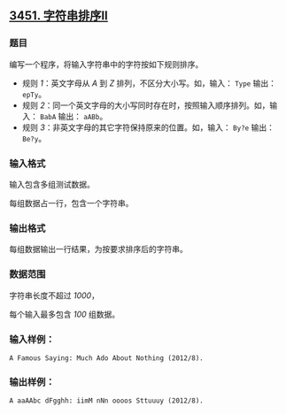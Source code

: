 ## [3451. 字符串排序II](https://www.acwing.com/problem/content/3454/)

### 题目

编写一个程序，将输入字符串中的字符按如下规则排序。

- 规则 *1*：英文字母从 *A* 到 *Z* 排列，不区分大小写。如，输入： `Type` 输出： `epTy`。
- 规则 *2*：同一个英文字母的大小写同时存在时，按照输入顺序排列。如，输入： `BabA` 输出： `aABb`。
- 规则 *3*：非英文字母的其它字符保持原来的位置。如，输入： `By?e` 输出： `Be?y`。

### 输入格式

输入包含多组测试数据。

每组数据占一行，包含一个字符串。

### 输出格式

每组数据输出一行结果，为按要求排序后的字符串。

### 数据范围

字符串长度不超过 *1000*，

每个输入最多包含 *100* 组数据。

### 输入样例：

```
A Famous Saying: Much Ado About Nothing (2012/8).
```

### 输出样例：

```
A aaAAbc dFgghh: iimM nNn oooos Sttuuuy (2012/8).
```
